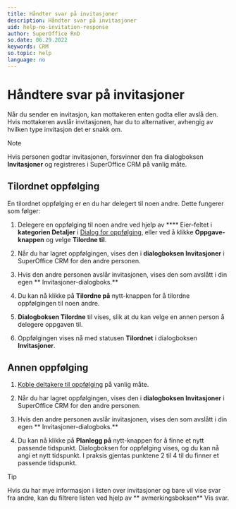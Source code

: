 ```yaml
---
title: Håndter svar på invitasjoner
description: Håndter svar på invitasjoner
uid: help-no-invitation-response
author: SuperOffice RnD
so.date: 06.29.2022
keywords: CRM
so.topic: help
language: no
---
```


# Håndtere svar på invitasjoner

Når du sender en invitasjon, kan mottakeren enten godta eller avslå den. Hvis mottakeren avslår invitasjonen, har du to alternativer, avhengig av hvilken type invitasjon det er snakk om.

> [!NOTE]
> Hvis personen godtar invitasjonen, forsvinner den fra  dialogboksen **Invitasjoner** og registreres i SuperOffice CRM på vanlig måte.

## Tilordnet oppfølging

En tilordnet oppfølging er en du har delegert til noen andre. Dette fungerer som følger:

1. Delegere en oppfølging til noen andre ved hjelp av **** Eier-feltet  i **kategorien Detaljer** i [Dialog for oppfølging][1], eller ved å klikke **Oppgave-knappen** og velge **Tilordne til**.

2. Når du har lagret oppfølgingen, vises  den i **dialogboksen Invitasjoner** i SuperOffice CRM for den andre personen.

3. Hvis den andre personen avslår invitasjonen, vises den som avslått i din egen ** Invitasjoner-dialogboks.**

4. Du kan nå klikke  på **Tilordne på** nytt-knappen for å tilordne oppfølgingen til noen andre.

5.  **Dialogboksen Tilordne** til  vises, slik at du kan velge en annen person å delegere oppgaven til.

6. Oppfølgingen vises nå med statusen **Tilordnet** i  dialogboksen **Invitasjoner**.

## Annen oppfølging

1. [Koble deltakere til oppfølging][2] på vanlig måte.

2. Når du har lagret oppfølgingen, vises  den i **dialogboksen Invitasjoner** i SuperOffice CRM for den andre personen.

3. Hvis den andre personen avslår invitasjonen, vises den som avslått i din egen ** Invitasjoner-dialogboks.**

4. Du kan nå klikke på **Planlegg på** nytt-knappen for å finne et nytt passende tidspunkt. Dialogboksen for oppfølging vises, og du kan nå angi et nytt tidspunkt. I praksis gjentas punktene 2 til 4 til du finner et passende tidspunkt.

> [!TIP]
> Hvis du har mye informasjon i listen over invitasjoner og bare vil vise svar fra andre, kan du filtrere listen ved hjelp av ** avmerkingsboksen** Vis svar.

<!-- Referenced links -->
[1]: ../screen/dialog-for-followups.md
[2]: add-participant.md

<!-- Referenced images -->
